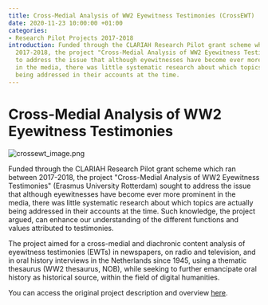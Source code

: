 ```yaml
---
title: Cross-Medial Analysis of WW2 Eyewitness Testimonies (CrossEWT)
date: 2020-11-23 10:00:00 +01:00
categories:
- Research Pilot Projects 2017-2018
introduction: Funded through the CLARIAH Research Pilot grant scheme which ran between
  2017-2018, the project "Cross-Medial Analysis of WW2 Eyewitness Testimonies" sought
  to address the issue that although eyewitnesses have become ever more prominent
  in the media, there was little systematic research about which topics are actually
  being addressed in their accounts at the time.
---
```


# Cross-Medial Analysis of WW2 Eyewitness Testimonies

![crossewt_image.png](/uploads/crossewt_image.png)

Funded through the CLARIAH Research Pilot grant scheme which ran between 2017-2018, the project "Cross-Medial Analysis of WW2 Eyewitness Testimonies" (Erasmus University Rotterdam) sought to address the issue that although eyewitnesses have become ever more prominent in the media, there was little systematic research about which topics are actually being addressed in their accounts at the time. Such knowledge, the project argued, can enhance our understanding of the different functions and values attributed to testimonies.

The project aimed for a cross-medial and diachronic content analysis of eyewitness testimonies (EWTs) in newspapers, on radio and television, and in oral history interviews in the Netherlands since 1945, using a thematic thesaurus (WW2 thesaurus, NOB), while seeking to further emancipate oral history as historical source, within the field of digital humanities.

You can access the original project description and overview [here](https://clariah.nl/en/projects/research-pilots/granted-pilot-research-projects/crossewt#abstract).